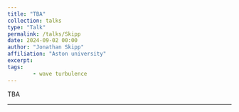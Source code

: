 ```yaml
---
title: "TBA"
collection: talks
type: "Talk"
permalink: /talks/Skipp
date: 2024-09-02 00:00
author: "Jonathan Skipp" 
affiliation: "Aston university"
excerpt:    
tags: 
        - wave turbulence
---
```


TBA

---

